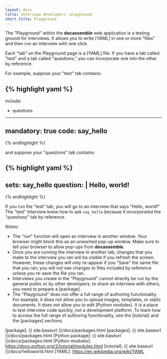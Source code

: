 ```yaml
---
layout: docs
title: Interview developers' playground
short_title: Playground
---
```


The "Playground" within the **docassemble** web application is a
testing ground for interviews.  It allows you to write [YAML] in one
or more "files" and then run an interview with one click.

Each "tab" on the Playground page is a [YAML] file.  If you have a tab
called "test" and a tab called "questions," you can incorporate one
into the other by reference.

For example, suppose your "test" tab contains:

{% highlight yaml %}
---
include:
  - questions
---
mandatory: true
code:
  say_hello
---
{% endhighlight %}

and suppose your "questions" tab contains:

{% highlight yaml %}
---
sets: say_hello
question: |
  Hello, world!
---
{% endhighlight %}

If you run the "test" tab, you will go to an interview that says
"Hello, world!"  The "test" interview knew how to ask `say_hello`
because it incorporated the "questions" tab by reference.

Notes:

* The "run" function will open an interview in another window.  Your
  browser might block this as an unwanted pop-up window.  Make sure to
  tell your browser to allow pop-ups from **docassemble**.
* Once you are running the interview in another tab, changes that you
  make to the interview you ran will be visible if you refresh the
  screen.  However, these changes will only re-appear if you "Save"
  the same file that you ran; you will not see changes to files
  included by reference unless you re-save the file you ran.
* Interviews you create in the "Playground" cannot directly be run by
  the general public or by other developers; to share an interview
  with others, you need to prepare a [package].
* The "Playground" does not offer a full range of authoring
  functionality.  For example, it does not allow you to upload images,
  templates, or static documents.  It does not allow you to edit
  [Python modules].  It is a place to test interview code quickly, not
  a development platform.  To learn how to access the full range of
  authoring functionality, see the [tutorial] and the [packages]
  sections.

[package]: {{ site.baseurl }}/docs/packages.html
[packages]: {{ site.baseurl }}/docs/packages.html
[Python package]: {{ site.baseurl }}/docs/packages.html
[Python modules]: https://docs.python.org/2/tutorial/modules.html
[tutorial]: {{ site.baseurl }}/docs/helloworld.html
[YAML]: https://en.wikipedia.org/wiki/YAML

